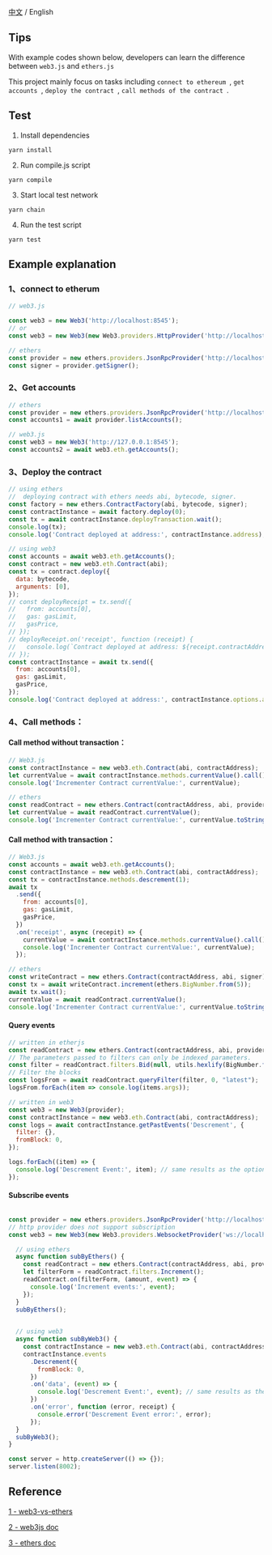 [中文](./README-cn.md) / English

## Tips

With example codes shown below, developers can learn the difference between `web3.js` and `ethers.js`

This project mainly focus on tasks including `connect to ethereum `, `get accounts `, `deploy the contract `, `call methods of the contract `.



## Test

1. Install dependencies

```
yarn install
```



2. Run compile.js script

```
yarn compile
```



3. Start local test network

```
yarn chain
```



4. Run the test script

```
yarn test
```



## Example explanation



### 1、connect to etherum

```js
// web3.js

const web3 = new Web3('http://localhost:8545');
// or
const web3 = new Web3(new Web3.providers.HttpProvider('http://localhost:8545'));

// ethers
const provider = new ethers.providers.JsonRpcProvider('http://localhost:8545');
const signer = provider.getSigner();
```



### 2、Get accounts

```js
// ethers
const provider = new ethers.providers.JsonRpcProvider('http://localhost:8545');
const accounts1 = await provider.listAccounts();

// web3.js
const web3 = new Web3('http://127.0.0.1:8545');
const accounts2 = await web3.eth.getAccounts();
```



### 3、Deploy the contract

```js
// using ethers
//  deploying contract with ethers needs abi, bytecode, signer.
const factory = new ethers.ContractFactory(abi, bytecode, signer);
const contractInstance = await factory.deploy(0);
const tx = await contractInstance.deployTransaction.wait();
console.log(tx);
console.log('Contract deployed at address:', contractInstance.address);

// using web3
const accounts = await web3.eth.getAccounts();
const contract = new web3.eth.Contract(abi);
const tx = contract.deploy({
  data: bytecode,
  arguments: [0],
});
// const deployReceipt = tx.send({
//   from: accounts[0],
//   gas: gasLimit,
//   gasPrice,
// });
// deployReceipt.on('receipt', function (receipt) {
//   console.log(`Contract deployed at address: ${receipt.contractAddress}`);
// });
const contractInstance = await tx.send({
  from: accounts[0],
  gas: gasLimit,
  gasPrice,
});
console.log('Contract deployed at address:', contractInstance.options.address);
```



### 4、Call methods：

#### Call method without transaction：

```js
// Web3.js
const contractInstance = new web3.eth.Contract(abi, contractAddress);
let currentValue = await contractInstance.methods.currentValue().call();
console.log('Incrementer Contract currentValue:', currentValue);

// ethers
const readContract = new ethers.Contract(contractAddress, abi, provider);
let currentValue = await readContract.currentValue();
console.log('Incrementer Contract currentValue:', currentValue.toString());
```

#### Call method with transaction：

```js
// Web3.js
const accounts = await web3.eth.getAccounts();
const contractInstance = new web3.eth.Contract(abi, contractAddress);
const tx = contractInstance.methods.descrement(1);
await tx
  .send({
    from: accounts[0],
    gas: gasLimit,
    gasPrice,
  })
  .on('receipt', async (recepit) => {
    currentValue = await contractInstance.methods.currentValue().call();
    console.log('Incrementer Contract currentValue:', currentValue);
  });

// ethers
const writeContract = new ethers.Contract(contractAddress, abi, signer);
const tx = await writeContract.increment(ethers.BigNumber.from(5));
await tx.wait();
currentValue = await readContract.currentValue();
console.log('Incrementer Contract currentValue:', currentValue.toString());
```



#### Query events

```js
// written in etherjs
const readContract = new ethers.Contract(contractAddress, abi, provider);
// The parameters passed to filters can only be indexed parameters.
const filter = readContract.filters.Bid(null, utils.hexlify(BigNumber.from(auction.recordId)));
// Filter the blocks
const logsFrom = await readContract.queryFilter(filter, 0, "latest");
logsFrom.forEach(item => console.log(items.args));

// written in web3
const web3 = new Web3(provider);
const contractInstance = new web3.eth.Contract(abi, contractAddress);
const logs = await contractInstance.getPastEvents('Descrement', {
  filter: {},
  fromBlock: 0,
});

logs.forEach((item) => {
  console.log('Descrement Event:', item); // same results as the optional callback above
});
```



#### Subscribe events

```js

const provider = new ethers.providers.JsonRpcProvider('http://localhost:8545');
// http provider does not support subscription
const web3 = new Web3(new Web3.providers.WebsocketProvider('ws://localhost:8545'));

  // using ethers
  async function subByEthers() {
    const readContract = new ethers.Contract(contractAddress, abi, provider);
    let filterForm = readContract.filters.Increment();
    readContract.on(filterForm, (amount, event) => {
      console.log('Increment events:', event);
    });
  }
  subByEthers();

  
  // using web3
  async function subByWeb3() {
    const contractInstance = new web3.eth.Contract(abi, contractAddress);
    contractInstance.events
      .Descrement({
        fromBlock: 0,
      })
      .on('data', (event) => {
        console.log('Descrement Event:', event); // same results as the optional callback above
      })
      .on('error', function (error, receipt) {
        console.error('Descrement Event error:', error);
      });
  }
  subByWeb3();
}

const server = http.createServer(() => {});
server.listen(8002);

```





## Reference

[1 - web3-vs-ethers](https://github.com/adrianmcli/web3-vs-ethers)

[2 - web3js doc](https://web3js.readthedocs.io/en/v1.2.11/index.html)

[3 - ethers doc](https://docs.ethers.io/v5/)

